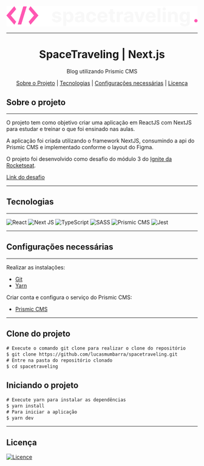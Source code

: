 <div align="center">
  <img src="./public/images/Logo.svg" alt="Logo">
</div>

------


<h1 align="center">
	SpaceTraveling | Next.js
</h1>

<p align="center"> Blog utilizando Prismic CMS</p>

<p align="center">
	<a href="#sobre-o-projeto">Sobre o Projeto</a>  |
    <a href="#tecnologias">Tecnologias</a>  |
    <a href="#configurações-necessárias">Configurações necessárias</a>  |
    <a href="#licença">Licença</a>
</p>


## Sobre o projeto

------

O projeto tem como objetivo criar uma aplicação em ReactJS com NextJS para estudar e treinar o que foi ensinado nas aulas.

A aplicação foi criada utilizando o framework NextJS, consumindo a api do Prismic CMS e implementado conforme o layout do Figma.

O projeto foi desenvolvido como desafio do módulo 3 do [Ignite da Rocketseat](https://www.rocketseat.com.br/).

[Link do desafio](https://www.notion.so/Desafio-01-Criando-um-projeto-do-zero-b1a3645d286b4eec93f5f1f5476d0ff7)

------

## Tecnologias

------

![React](https://img.shields.io/badge/react-%2320232a.svg?style=for-the-badge&logo=react&logoColor=%2361DAFB) ![Next JS](https://img.shields.io/badge/Next-black?style=for-the-badge&logo=next.js&logoColor=white) ![TypeScript](https://img.shields.io/badge/typescript-%23007ACC.svg?style=for-the-badge&logo=typescript&logoColor=white) ![SASS](https://img.shields.io/badge/SASS-hotpink.svg?style=for-the-badge&logo=SASS&logoColor=white) ![Prismic CMS](https://img.shields.io/badge/PrismicCMS-white.svg?style=for-the-badge&logoColor=white) ![Jest](https://img.shields.io/badge/-jest-%23C21325?style=for-the-badge&logo=jest&logoColor=white)

------

## Configurações necessárias

------

Realizar as instalações:

- [Git](https://git-scm.com/)
- [Yarn](https://classic.yarnpkg.com/lang/en/)

Criar conta e configura o serviço do Prismic CMS:

- [Prismic CMS](https://prismic.io/)

------

## Clone do projeto

```
# Execute o comando git clone para realizar o clone do repositório
$ git clone https://github.com/lucasmumbarra/spacetraveling.git
# Entre na pasta do repositório clonado
$ cd spacetraveling
```

## Iniciando o projeto

```
# Execute yarn para instalar as dependências
$ yarn install
# Para iniciar a aplicação
$ yarn dev
```

------

## Licença

[![Licence](https://img.shields.io/github/license/Ileriayo/markdown-badges?style=for-the-badge)](./LICENSE)
